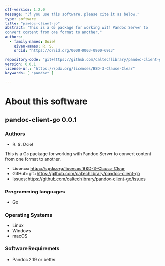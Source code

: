 ```yaml
---
cff-version: 1.2.0
message: "If you use this software, please cite it as below."
type: software
title: "pandoc-client-go"
abstract: "This is a Go package for working with Pandoc Server to
convert content from one format to another."
authors:
  - family-names: Doiel
    given-names: R. S.
    orcid: "https://orcid.org/0000-0003-0900-6903"

repository-code: "git+https://github.com/caltechlibrary/pandoc-client-go"
version: 0.0.1
license-url: "https://spdx.org/licenses/BSD-3-Clause-Clear"
keywords: [ "pandoc" ]

---
```


About this software
===================

## pandoc-client-go 0.0.1

### Authors

- R. S. Doiel

This is a Go package for working with Pandoc Server to convert content
from one format to another.


- License: https://spdx.org/licenses/BSD-3-Clause-Clear
- GitHub: git+https://github.com/caltechlibrary/pandoc-client-go
- Issues: https://github.com/caltechlibrary/pandoc-client-go/issues


### Programming languages

- Go

### Operating Systems

- Linux
- Windows
- macOS

### Software Requiremets

- Pandoc 2.19 or better
